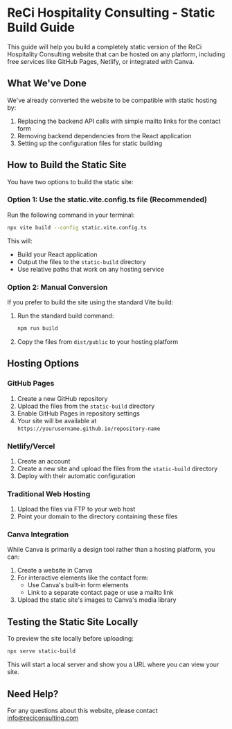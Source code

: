 # ReCi Hospitality Consulting - Static Build Guide

This guide will help you build a completely static version of the ReCi Hospitality Consulting website that can be hosted on any platform, including free services like GitHub Pages, Netlify, or integrated with Canva.

## What We've Done

We've already converted the website to be compatible with static hosting by:

1. Replacing the backend API calls with simple mailto links for the contact form
2. Removing backend dependencies from the React application
3. Setting up the configuration files for static building

## How to Build the Static Site

You have two options to build the static site:

### Option 1: Use the static.vite.config.ts file (Recommended)

Run the following command in your terminal:

```bash
npx vite build --config static.vite.config.ts
```

This will:
- Build your React application
- Output the files to the `static-build` directory
- Use relative paths that work on any hosting service

### Option 2: Manual Conversion

If you prefer to build the site using the standard Vite build:

1. Run the standard build command:
   ```bash
   npm run build
   ```

2. Copy the files from `dist/public` to your hosting platform

## Hosting Options

### GitHub Pages
1. Create a new GitHub repository
2. Upload the files from the `static-build` directory
3. Enable GitHub Pages in repository settings
4. Your site will be available at `https://yourusername.github.io/repository-name`

### Netlify/Vercel
1. Create an account
2. Create a new site and upload the files from the `static-build` directory
3. Deploy with their automatic configuration

### Traditional Web Hosting
1. Upload the files via FTP to your web host
2. Point your domain to the directory containing these files

### Canva Integration
While Canva is primarily a design tool rather than a hosting platform, you can:

1. Create a website in Canva
2. For interactive elements like the contact form:
   - Use Canva's built-in form elements
   - Link to a separate contact page or use a mailto link
3. Upload the static site's images to Canva's media library

## Testing the Static Site Locally

To preview the site locally before uploading:

```bash
npx serve static-build
```

This will start a local server and show you a URL where you can view your site.

## Need Help?

For any questions about this website, please contact info@reciconsulting.com